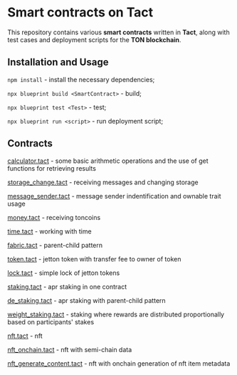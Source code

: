 # Smart contracts on Tact

This repository contains various **smart contracts** written in **Tact**, along with test cases and deployment scripts for the **TON blockchain**.

## Installation and Usage

``` npm install ``` - install the necessary dependencies;

``` npx blueprint build <SmartContract> ``` - build;

``` npx blueprint test <Test> ``` - test;

``` npx blueprint run <script> ``` - run deployment script;

## Contracts

[calculator.tact](contracts/calculator.tact) - some basic arithmetic operations and the use of get functions for retrieving results

[storage_change.tact](contracts/storage_change.tact) - receiving messages and changing storage

[message_sender.tact](contracts/message_sender.tact) - message sender indentification and ownable trait usage

[money.tact](contracts/money.tact) - receiving toncoins 

[time.tact](contracts/time.tact) - working with time

[fabric.tact](contracts/fabric.tact) - parent-child pattern

[token.tact](contracts/token.tact) - jetton token with transfer fee to owner of token

[lock.tact](contracts/lock.tact) - simple lock of jetton tokens

[staking.tact](contracts/staking.tact) - apr staking in one contract

[de_staking.tact](contracts/de_staking.tact) - apr staking with parent-child pattern

[weight_staking.tact](contracts/weight_staking.tact) - staking where rewards are distributed proportionally based on participants' stakes

[nft.tact](contracts/nft.tact) - nft

[nft_onchain.tact](contracts/nft_onchain.tact) - nft with semi-chain data

[nft_generate_content.tact](contracts/nft_generate_content.tact) - nft with onchain generation of nft item metadata